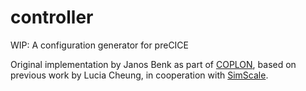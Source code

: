 # controller
WIP: A configuration generator for preCICE

Original implementation by Janos Benk as part of [COPLON](http://coplon.de/), based on previous work by Lucia Cheung, in cooperation with [SimScale](https://www.simscale.com/).
